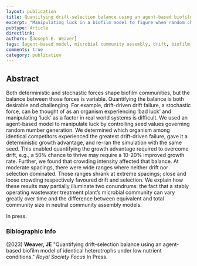 ```yaml
---
layout: publication
title: Quantifying drift-selection balance using an agent-based biofilm model of identical heterotrophs under low nutrient conditions.
excerpt: "Manipulating luck in a biofilm model to figure when random chance beats out selection"
pubtype: Article
directlink: 
authors: [Joseph E. Weaver]
tags: [agent-based model, microbial community assembly, drift, biofilm, NUFEB]
comments: true
category: publication
---
```

## Abstract
Both deterministic and stochastic forces shape biofilm communities, but the balance between those forces is variable. Quantifying the balance is both desirable and challenging. For example, drift-driven drift failure, a stochastic force, can be thought of as an organism experiencing ‘bad luck’ and manipulating ‘luck’ as a factor in real world systems is difficult. We used an agent-based model to manipulate luck by controlling seed values governing random number generation. We determined which organism among identical competitors experienced the greatest drift-driven failure, gave it a deterministic growth advantage, and re-ran the simulation with the same seed. This enabled quantifying the growth advantage required to overcome drift, e.g., a 50% chance to thrive may require a 10-20% improved growth rate. Further, we found that crowding intensity affected that balance. At moderate spacings, there were wide ranges where neither drift nor selection dominated. Those ranges shrank at extreme spacings; close and loose crowding respectively favoured drift and selection. We explain how these results may partially illuminate two conundrums: the fact that a stably operating wastewater treatment plant’s microbial community can vary greatly over time and the difference between equivalent and total community size in neutral community assembly models.

In press.


### Biblographic Info
(2023) **Weaver, JE** "Quantifying drift-selection balance using an agent-based biofilm model of identical heterotrophs under low nutrient conditions." *Royal Society Focus* In Press.

